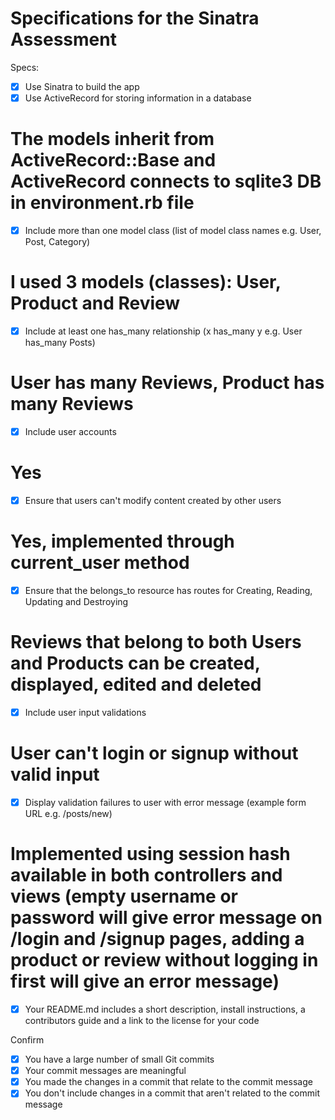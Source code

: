 # Specifications for the Sinatra Assessment

Specs:
- [x] Use Sinatra to build the app
- [x] Use ActiveRecord for storing information in a database
# The models inherit from ActiveRecord::Base and ActiveRecord connects to sqlite3 DB in environment.rb file
- [x] Include more than one model class (list of model class names e.g. User, Post, Category)
# I used 3 models (classes): User, Product and Review
- [x] Include at least one has_many relationship (x has_many y e.g. User has_many Posts)
# User has many Reviews, Product has many Reviews
- [x] Include user accounts
# Yes
- [x] Ensure that users can't modify content created by other users
# Yes, implemented through current_user method
- [x] Ensure that the belongs_to resource has routes for Creating, Reading, Updating and Destroying
# Reviews that belong to both Users and Products can be created, displayed, edited and deleted
- [x] Include user input validations
# User can't login or signup without valid input
- [x] Display validation failures to user with error message (example form URL e.g. /posts/new)
# Implemented using session hash available in both controllers and views (empty username or password will give error message on /login and /signup pages, adding a product or review without logging in first will give an error message)
- [x] Your README.md includes a short description, install instructions, a contributors guide and a link to the license for your code

Confirm
- [x] You have a large number of small Git commits
- [x] Your commit messages are meaningful
- [x] You made the changes in a commit that relate to the commit message
- [x] You don't include changes in a commit that aren't related to the commit message
